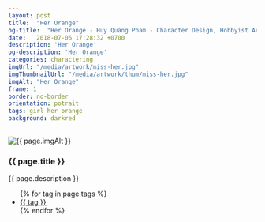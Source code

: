 ```yaml
---
layout: post
title:  "Her Orange"
og-title:  "Her Orange - Huy Quang Pham - Character Design, Hobbyist Artist"
date:   2018-07-06 17:28:32 +0700
description: 'Her Orange'
og-description: 'Her Orange'
categories: charactering
imgUrl: "/media/artwork/miss-her.jpg"
imgThumbnailUrl: "/media/artwork/thum/miss-her.jpg"
imgAlt: "Her Orange"
frame: 1
border: no-border
orientation: potrait
tags: girl her orange
background: darkred
---
```

<article class="content">
  <div class="wrapper wrapper-img">
    <img id="c" class="pic {% if page.frame %}{{ "pic-frame" }}{% endif %}" src="{{ page.imgUrl | absolute_url }}" alt="{{ page.imgAlt }}" style="background-color: {{ page.background }}" />
  </div>
  <h3 class="title">{{ page.title }}</h3>
  <p class="des">{{ page.description }}</p>
  <ul class="tags">
    {% for tag in page.tags %}
      <li><a href="#">{{ tag }}</a></li>
    {% endfor %}
  </ul>
</article>
